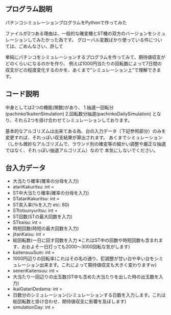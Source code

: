 ## プログラム説明
パチンコシミュレーションプログラムをPythonで作ってみた

ファイルが2つある理由は、一般的な確変機とST機の双方のバージョンをシミュレーションしてみたかった為です。
グローバル変数ばかり使っている件については、ごめんなさい、許して

単純にパチンコをシミュレーションするプログラムを作ってみて、期待値収支がどのくらいになるのかを作り、
例えば1000円当たりの回転数によって7日間の収支がどの程度変化するのかを、あくまで”シミュレーション上”で理解できます。

## コード説明
中身としては2つの機能(関数)があり、
1.抽選一回転分(pachinko1kaitenSimulation)
2.回転数分抽選(pachinkoDailySimulation)
となり、それら2つを掛け合わせてシミュレーションしております。

基本的なアルゴリズムは出来てある為、台の入力データ（下記参照部分）のみを変更すれば、それっぽい収支結果が算出されます。
あくまでシミュレーション（しかも微妙なアルゴリズムで、ラウンド別の確変等の細かい調整や厳正な抽選ではなく、それっぽい抽選アルゴリズム）なので
本気にしないでください。

## 台入力データ
 - 大当たり確率(確率の分母を入力)
 - atariKakuritsu: int = 
 - ST中大当たり確率(確率の分母を入力)
 - STatariKakuritsu: int = 
 - ST突入率(％を入力 etc: 80)
 - STtotsunyuritsu: int = 
 - ST回数(STの最大回数を入力)
 - STkaisu: int = 
 - 時短回数(時短の最大回数を入力)
 - jitanKaisu: int = 
 - 総回転数(一日に回す回数を入力 ※これはST中の回数や時短回数も含まれます、おおよそ一日打っても2000～3000回転な気がします)
 - kaitensuuSum: int = 
 - 1000円辺りの回転率(これはその名の通り、釘調整が甘い台や辛い台をシミュレーション出来ます。これによって期待値収支も大きく変わりますｗ)
 - senenKaitensuu: int = 
 - 大当たり一回辺りの出玉数(ST中も含めた大当たりを出した時の出玉数を入力)
 - ikaiOatariDedama: int = 
 - 日数分のシミュレーション(シミュレーションする日数を入力します。これは総回転数と掛け合わせ、期待値収支に影響を及ぼします)
 - simulationDay: int = 
